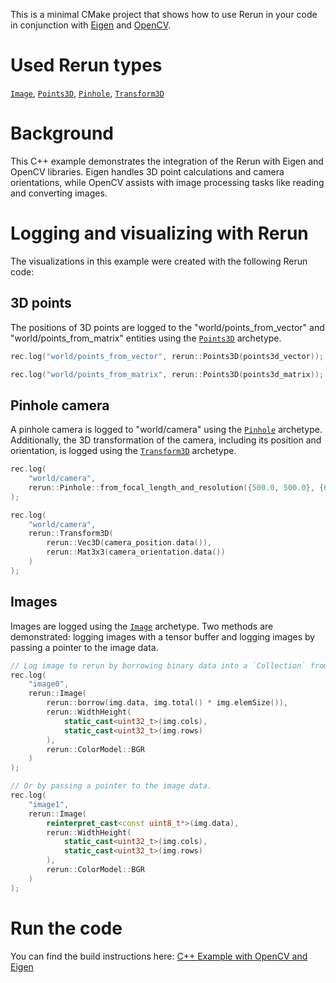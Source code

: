<!--[metadata]
title = "Eigen and OpenCV C++ integration"
source = "https://github.com/rerun-io/cpp-example-opencv-eigen"
tags = ["2D", "3D", "C++", "Eigen", "OpenCV"]
thumbnail = "https://static.rerun.io/eigen-and-opencv-c-integration/5d271725bb9215b55f53767c9dc0db980c73dade/480w.png"
thumbnail_dimensions = [480, 480]
-->



<picture>
  <img src="https://static.rerun.io/cpp-example-opencv-eigen/2fc6355fd87fbb4d07cda384ee8805edb68b5e01/full.png" alt="">
  <source media="(max-width: 480px)" srcset="https://static.rerun.io/cpp-example-opencv-eigen/2fc6355fd87fbb4d07cda384ee8805edb68b5e01/480w.png">
  <source media="(max-width: 768px)" srcset="https://static.rerun.io/cpp-example-opencv-eigen/2fc6355fd87fbb4d07cda384ee8805edb68b5e01/768w.png">
  <source media="(max-width: 1024px)" srcset="https://static.rerun.io/cpp-example-opencv-eigen/2fc6355fd87fbb4d07cda384ee8805edb68b5e01/1024w.png">
  <source media="(max-width: 1200px)" srcset="https://static.rerun.io/cpp-example-opencv-eigen/2fc6355fd87fbb4d07cda384ee8805edb68b5e01/1200w.png">
</picture>

This is a minimal CMake project that shows how to use Rerun in your code in conjunction with [Eigen](https://eigen.tuxfamily.org/) and [OpenCV](https://opencv.org/).


# Used Rerun types
[`Image`](https://www.rerun.io/docs/reference/types/archetypes/image), [`Points3D`](https://www.rerun.io/docs/reference/types/archetypes/points3d), [`Pinhole`](https://www.rerun.io/docs/reference/types/archetypes/pinhole), [`Transform3D`](https://www.rerun.io/docs/reference/types/archetypes/transform3d)

# Background
This C++ example demonstrates the integration of the Rerun with Eigen and OpenCV libraries.
Eigen handles 3D point calculations and camera orientations, while OpenCV assists with image processing tasks like reading and converting images.

# Logging and visualizing with Rerun

The visualizations in this example were created with the following Rerun code:


## 3D points
The positions of 3D points are logged to the "world/points_from_vector" and "world/points_from_matrix" entities using the [`Points3D`](https://www.rerun.io/docs/reference/types/archetypes/points3d) archetype.
```cpp
rec.log("world/points_from_vector", rerun::Points3D(points3d_vector));
```

```cpp
rec.log("world/points_from_matrix", rerun::Points3D(points3d_matrix));
```

## Pinhole camera
A pinhole camera is logged to "world/camera" using the [`Pinhole`](https://www.rerun.io/docs/reference/types/archetypes/pinhole) archetype.
Additionally, the 3D transformation of the camera, including its position and orientation, is logged using the [`Transform3D`](https://www.rerun.io/docs/reference/types/archetypes/transform3d) archetype.
```cpp
rec.log(
    "world/camera",
    rerun::Pinhole::from_focal_length_and_resolution({500.0, 500.0}, {640.0, 480.0})
);
```

```cpp
rec.log(
    "world/camera",
    rerun::Transform3D(
        rerun::Vec3D(camera_position.data()),
        rerun::Mat3x3(camera_orientation.data())
    )
);
```

## Images
Images are logged using the [`Image`](https://www.rerun.io/docs/reference/types/archetypes/image) archetype. Two methods are demonstrated: logging images with a tensor buffer and logging images by passing a pointer to the image data.
```cpp
// Log image to rerun by borrowing binary data into a `Collection` from a pointer.
rec.log(
    "image0",
    rerun::Image(
        rerun::borrow(img.data, img.total() * img.elemSize()),
        rerun::WidthHeight(
            static_cast<uint32_t>(img.cols),
            static_cast<uint32_t>(img.rows)
        ),
        rerun::ColorModel::BGR
    )
);

// Or by passing a pointer to the image data.
rec.log(
    "image1",
    rerun::Image(
        reinterpret_cast<const uint8_t*>(img.data),
        rerun::WidthHeight(
            static_cast<uint32_t>(img.cols),
            static_cast<uint32_t>(img.rows)
        ),
        rerun::ColorModel::BGR
    )
);
```

# Run the code
You can find the build instructions here: [C++ Example with OpenCV and Eigen](https://github.com/rerun-io/cpp-example-opencv-eigen/blob/main/README.md)
